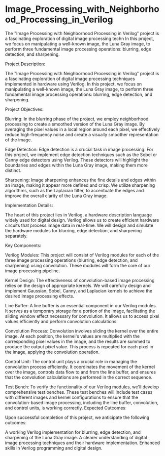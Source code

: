 # Image_Processing_with_Neighborhood_Processing_in_Verilog
The "Image Processing with Neighborhood Processing in Verilog" project is a fascinating exploration of digital image processing techn In this project, we focus on manipulating a well-known image, the Luna Gray image, to perform three fundamental image processing operations: blurring, edge detection, and sharpening.

Project Description:

The "Image Processing with Neighborhood Processing in Verilog" project is a fascinating exploration of digital image processing techniques implemented in hardware using Verilog. In this project, we focus on manipulating a well-known image, the Luna Gray image, to perform three fundamental image processing operations: blurring, edge detection, and sharpening.

Project Objectives:

Blurring: In the blurring phase of the project, we employ neighborhood processing to create a smoothed version of the Luna Gray image. By averaging the pixel values in a local region around each pixel, we effectively reduce high-frequency noise and create a visually smoother representation of the image.

Edge Detection: Edge detection is a crucial task in image processing. For this project, we implement edge detection techniques such as the Sobel or Canny edge detectors using Verilog. These detectors will highlight the boundaries and edges within the Luna Gray image, making them more distinct.

Sharpening: Image sharpening enhances the fine details and edges within an image, making it appear more defined and crisp. We utilize sharpening algorithms, such as the Laplacian filter, to accentuate the edges and improve the overall clarity of the Luna Gray image.

Implementation Details:

The heart of this project lies in Verilog, a hardware description language widely used for digital design. Verilog allows us to create efficient hardware circuits that process image data in real-time. We will design and simulate the hardware modules for blurring, edge detection, and sharpening separately.

Key Components:

Verilog Modules: This project will consist of Verilog modules for each of the three image processing operations (blurring, edge detection, and sharpening) using convolution. These modules will form the core of our image processing pipeline.

Kernel Design: The effectiveness of convolution-based image processing relies on the design of appropriate kernels. We will carefully design and implement Gaussian, Sobel, Canny, and Laplacian kernels to achieve the desired image processing effects.

Line Buffer: A line buffer is an essential component in our Verilog modules. It serves as a temporary storage for a portion of the image, facilitating the sliding window effect necessary for convolution. It allows us to access pixel values efficiently and perform convolution calculations.

Convolution Process: Convolution involves sliding the kernel over the entire image. At each position, the kernel's values are multiplied with the corresponding pixel values in the image, and the results are summed to produce the output pixel value. This process is repeated for each pixel in the image, applying the convolution operation.

Control Unit: The control unit plays a crucial role in managing the convolution process efficiently. It coordinates the movement of the kernel over the image, controls data flow to and from the line buffer, and ensures that the convolution calculations are performed in the correct sequence.

Test Bench: To verify the functionality of our Verilog modules, we'll develop comprehensive test benches. These test benches will include test cases with different images and kernel configurations to ensure that the convolution-based image processing, including the line buffer, convolution, and control units, is working correctly.
Expected Outcomes:

Upon successful completion of this project, we anticipate the following outcomes:

A working Verilog implementation for blurring, edge detection, and sharpening of the Luna Gray image.
A clearer understanding of digital image processing techniques and their hardware implementation.
Enhanced skills in Verilog programming and digital design.
